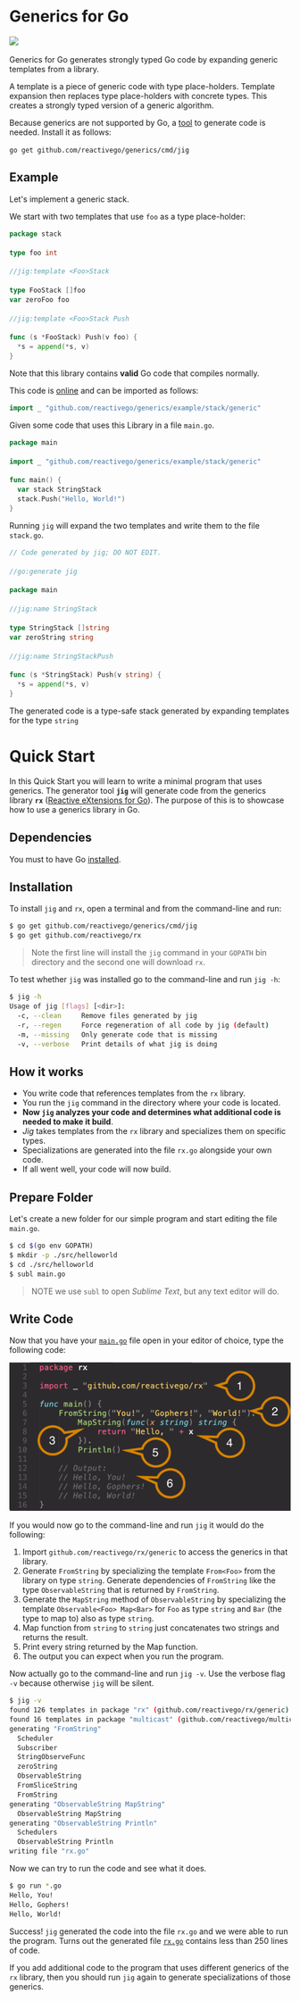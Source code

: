 # Generics for Go
[![](http://godoc.org/github.com/reactivego/generics?status.png)](http://godoc.org/github.com/reactivego/generics)

Generics for Go generates strongly typed Go code by expanding generic templates from a library.

A template is a piece of generic code with type place-holders. Template expansion then replaces type place-holders with concrete types. This creates a strongly typed version of a generic algorithm.

Because generics are not supported by Go, a [tool](cmd/jig) to generate code is needed. Install it as follows:

`go get github.com/reactivego/generics/cmd/jig`

## Example

Let's implement a generic stack.

We start with two templates that use `foo` as a type place-holder:

```go
package stack

type foo int

//jig:template <Foo>Stack

type FooStack []foo
var zeroFoo foo

//jig:template <Foo>Stack Push

func (s *FooStack) Push(v foo) {
  *s = append(*s, v)
}
```
Note that this library contains **valid** Go code that compiles normally.

This code is [online](example/stack/generic) and can be imported as follows:

```go
import _ "github.com/reactivego/generics/example/stack/generic"
```

Given some code that uses this Library in a file `main.go`.

```go
package main

import _ "github.com/reactivego/generics/example/stack/generic"

func main() {
  var stack StringStack
  stack.Push("Hello, World!")
}
```
Running `jig` will expand the two templates and write them to the file `stack.go`.

```go
// Code generated by jig; DO NOT EDIT.

//go:generate jig

package main

//jig:name StringStack

type StringStack []string
var zeroString string

//jig:name StringStackPush

func (s *StringStack) Push(v string) {
  *s = append(*s, v)
}
```
The generated code is a type-safe stack generated by expanding templates for the type `string`

# Quick Start

In this Quick Start you will learn to write a minimal program that uses generics. The generator tool **`jig`** will generate code from the generics library **`rx`** ([Reactive eXtensions for Go](https://github.com/reactivego/rx)). The purpose of this is to showcase how to use a generics library in Go.
## Dependencies

You must to have Go [installed](https://golang.org/doc/install#install).

## Installation


To install `jig` and `rx`, open a terminal and from the command-line and run:

```bash
$ go get github.com/reactivego/generics/cmd/jig
$ go get github.com/reactivego/rx
```

> Note the first line will install the `jig` command in your `GOPATH` bin directory and the second one will download `rx`.

To test whether `jig` was installed go to the command-line and run `jig -h`:

```bash
$ jig -h
Usage of jig [flags] [<dir>]:
  -c, --clean     Remove files generated by jig
  -r, --regen     Force regeneration of all code by jig (default)
  -m, --missing   Only generate code that is missing
  -v, --verbose   Print details of what jig is doing
```


## How it works

- You write code that references templates from the `rx` library.
- You run the `jig` command in the directory where your code is located.
- **Now `jig` analyzes your code and determines what additional code is needed to make it build**.
- *Jig* takes templates from the `rx` library and specializes them on specific types.
- Specializations are generated into the file `rx.go` alongside your own code.
- If all went well, your code will now build.

## Prepare Folder

Let's create a new folder for our simple program and start editing the file `main.go`.

```bash
$ cd $(go env GOPATH)
$ mkdir -p ./src/helloworld
$ cd ./src/helloworld
$ subl main.go
```
> NOTE we use `subl` to open *Sublime Text*, but any text editor will do.

## Write Code
Now that you have your [`main.go`](../example/rx/main.go) file open in your editor of choice, type the following code:

![Hello World Program](doc/helloworld.png)

If you would now go to the command-line and run `jig` it would do the following:

1. Import `github.com/reactivego/rx/generic` to access the generics in that library.
2. Generate `FromString` by specializing the template `From<Foo>` from the library on type `string`. Generate dependencies of `FromString` like the type `ObservableString` that is returned by `FromString`.
3. Generate the `MapString` method of `ObservableString` by specializing the template `Observable<Foo> Map<Bar>` for `Foo` as type `string` and `Bar` (the type to map to) also as type `string`.
4. Map function from `string` to `string` just concatenates two strings and returns the result.
5. Print every string returned by the Map function.
6. The output you can expect when you run the program.

Now actually go to the command-line and run `jig -v`. Use the verbose flag `-v` because otherwise `jig` will be silent.

```bash
$ jig -v
found 126 templates in package "rx" (github.com/reactivego/rx/generic)
found 16 templates in package "multicast" (github.com/reactivego/multicast/generic)
generating "FromString"
  Scheduler
  Subscriber
  StringObserveFunc
  zeroString
  ObservableString
  FromSliceString
  FromString
generating "ObservableString MapString"
  ObservableString MapString
generating "ObservableString Println"
  Schedulers
  ObservableString Println
writing file "rx.go"
```

Now we can try to run the code and see what it does.

```bash
$ go run *.go
Hello, You!
Hello, Gophers!
Hello, World!
```

Success! `jig` generated the code into the file `rx.go` and we were able to run the program.
Turns out the generated file [`rx.go`](example/rx/rx.go) contains less than 250 lines of code.

If you add additional code to the program that uses different generics of the `rx` library, then you should run `jig` again to generate specializations of those generics.

